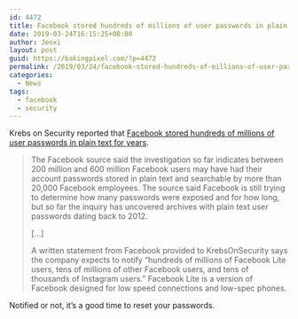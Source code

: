 ```yaml
---
id: 4472
title: Facebook stored hundreds of millions of user passwords in plain text for years
date: 2019-03-24T16:15:25+00:00
author: Jenxi
layout: post
guid: https://bakingpixel.com/?p=4472
permalink: /2019/03/24/facebook-stored-hundreds-of-millions-of-user-passwords-in-plain-text-for-years/
categories:
  - News
tags:
  - facebook
  - security
---
```

Krebs on Security reported that [Facebook stored hundreds of millions of user passwords in plain text for years](https://krebsonsecurity.com/2019/03/facebook-stored-hundreds-of-millions-of-user-passwords-in-plain-text-for-years/).

> The Facebook source said the investigation so far indicates between 200 million and 600 million Facebook users may have had their account passwords stored in plain text and searchable by more than 20,000 Facebook employees. The source said Facebook is still trying to determine how many passwords were exposed and for how long, but so far the inquiry has uncovered archives with plain text user passwords dating back to 2012.
> 
> [&#8230;]
> 
> A written statement from Facebook provided to KrebsOnSecurity says the company expects to notify “hundreds of millions of Facebook Lite users, tens of millions of other Facebook users, and tens of thousands of Instagram users.” Facebook Lite is a version of Facebook designed for low speed connections and low-spec phones. 

Notified or not, it&#8217;s a good time to reset your passwords.